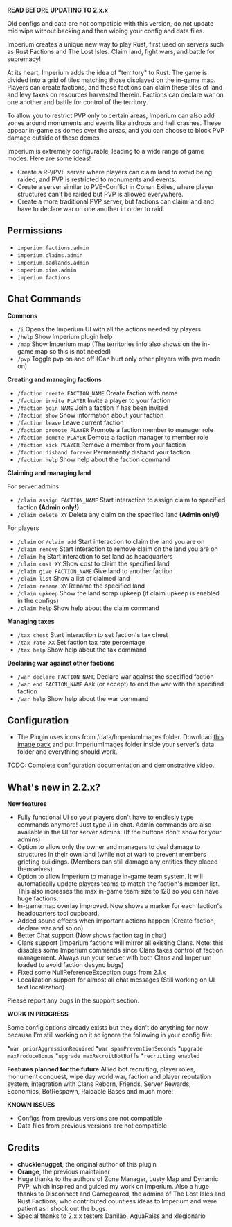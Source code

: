 **READ BEFORE UPDATING TO 2.x.x**

Old configs and data are not compatible with this version, do not update mid wipe without backing and then wiping your config and data files.

Imperium creates a unique new way to play Rust, first used on servers such as Rust Factions and The Lost Isles. Claim land, fight wars, and battle for supremacy!

At its heart, Imperium adds the idea of "territory" to Rust. The game is divided into a grid of tiles matching those displayed on the in-game map. Players can create factions, and these factions can claim these tiles of land and levy taxes on resources harvested therein. Factions can declare war on one another and battle for control of the territory.

To allow you to restrict PVP only to certain areas, Imperium can also add zones around monuments and events like airdrops and heli crashes. These appear in-game as domes over the areas, and you can choose to block PVP damage outside of these domes.

Imperium is extremely configurable, leading to a wide range of game modes. Here are some ideas!

* Create a RP/PVE server where players can claim land to avoid being raided, and PVP is restricted to monuments and events.
* Create a server similar to PVE-Conflict in Conan Exiles, where player structures can't be raided but PVP is allowed everywhere.
* Create a more traditional PVP server, but factions can claim land and have to declare war on one another in order to raid.


## Permissions

* `imperium.factions.admin`
* `imperium.claims.admin`
* `imperium.badlands.admin`
* `imperium.pins.admin`
* `imperium.factions`
## Chat Commands
**Commons**

* `/i` Opens the Imperium UI with all the actions needed by players
* `/help` Show Imperium plugin help
* `/map` Show Imperium map (The territories info also shows on the in-game map so this is not needed)
* `/pvp` Toggle pvp on and off (Can hurt only other players with pvp mode on)

**Creating and managing factions**
* `/faction create FACTION_NAME` Create faction with name
* `/faction invite PLAYER` Invite a player to your faction
* `/faction join NAME` Join a faction if has been invited
* `/faction show` Show information about your faction
* `/faction leave` Leave current faction
* `/faction promote PLAYER` Promote a faction member to manager role
* `/faction demote PLAYER` Demote a faction manager to member role
* `/faction kick PLAYER` Remove a member from your faction
* `/faction disband forever` Permanently disband your faction
* `/faction help` Show help about the faction command

**Claiming and managing land**

For server admins
* `/claim assign FACTION_NAME` Start interaction to assign claim to specified faction **(Admin only!)**
* `/claim delete XY` Delete any claim on the specified land **(Admin only!)**

For players
* `/claim` or `/claim add` Start interaction to claim the land you are on
* `/claim remove` Start interaction to remove claim on the land you are on
* `/claim hq` Start interaction to set land as headquarters
* `/claim cost XY` Show cost to claim the specified land
* `/claim give FACTION_NAME` Give land to another faction
* `/claim list` Show a list of claimed land
* `/claim rename XY` Rename the specified land
* `/claim upkeep` Show the land scrap upkeep (if claim upkeep is enabled in the configs)
* `/claim help` Show help about the claim command

**Managing taxes**
* `/tax chest` Start interaction to set faction's tax chest
* `/tax rate XX` Set faction tax rate percentage
* `/tax help` Show help about the tax command

**Declaring war against other factions**
* `/war declare FACTION_NAME` Declare war against the specified faction
* `/war end FACTION_NAME` Ask (or accept) to end the war with the specified faction
* `/war help` Show help about the war command

## Configuration

* The Plugin uses icons from /data/ImperiumImages folder. Download [this image pack](https://github.com/vicbarbosa/rust-imperium-images/archive/refs/heads/master.zip) and put ImperiumImages folder inside your server's data folder and everything should work.

TODO: Complete configuration documentation and demonstrative video.

## What's new in 2.2.x?

**New features**
* Fully functional UI so your players don't have to endlesly type commands anymore! Just type /i in chat. Admin commands are also available in the UI for server admins. (If the buttons don't show for your admins)
* Option to allow only the owner and managers to deal damage to structures in their own land (while not at war) to prevent members griefing buildings. (Members can still damage any entities they placed themselves)
* Option to allow Imperium to manage in-game team system. It will automatically update players teams to match the faction's member list. This also increases the max in-game team size to 128 so you can have huge factions.
* In-game map overlay improved. Now shows a marker for each faction's headquarters tool cupboard.
* Added sound effects when important actions happen (Create faction, declare war and so on)
* Better Chat support (Now shows faction tag in chat)
* Clans support (Imperium factions will mirror all existing Clans. Note: this disables some Imperium commands since Clans takes control of faction management. Always run your server with both Clans and Imperium loaded to avoid faction desync bugs)
* Fixed some NullReferenceException bugs from 2.1.x
* Localization support for almost all chat messages (Still working on UI text localization)

Please report any bugs in the support section.

**WORK IN PROGRESS**

Some config options already exists but they don't do anything for now because I'm still working on it so ignore the following in your config file:

*`war priorAggressionRequired`
*`war spamPreventionSeconds`
*`upgrade maxProduceBonus`
*`upgrade maxRecruitBotBuffs`
*`recruiting enabled`

**Features planned for the future**
Allied bot recruiting, player roles, monument conquest, wipe day world war, faction and player reputation system, integration with Clans Reborn, Friends, Server Rewards, Economics, BotRespawn, Raidable Bases and much more!

**KNOWN ISSUES**
* Configs from previous versions are not compatible
* Data files from previous versions are not compatible

## Credits
- **chucklenugget**, the original author of this plugin 
- **Orange**, the previous maintainer
- Huge thanks to the authors of Zone Manager, Lusty Map and Dynamic PVP, which inspired and guided my work on Imperium. Also a huge thanks to Disconnect and Gamegeared, the admins of The Lost Isles and Rust Factions, who contributed countless ideas to Imperium and were patient as I shook out the bugs.
- Special thanks to 2.x.x testers Danilão, AguaRaiss and xlegionario